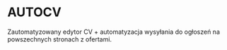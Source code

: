 # AUTOCV
Zautomatyzowany edytor CV + automatyzacja wysyłania do ogłoszeń na powszechnych stronach z ofertami.